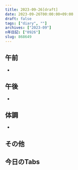 ```yaml
---
title: 2023-09-26[draft]
date: 2023-09-26T00:00:00+09:00
draft: false
tags: ["diary", ""]
archives: ["2023-09"]
n年日記: ["0926"]
slug: 868649
---
```

## 午前
- 
## 午後
- 
## 体調
- 
## その他
## 今日のTabs